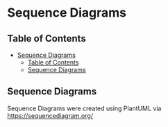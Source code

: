 # Sequence Diagrams

## Table of Contents
- [Sequence Diagrams](#sequencediagrams)
  - [Table of Contents](#table-of-contents)
  - [Sequence Diagrams](#sequence-diagrams)


## Sequence Diagrams

Sequence Diagrams were created using PlantUML via https://sequencediagram.org/
